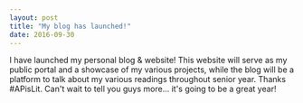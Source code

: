 ```yaml
---
layout: post
title: "My blog has launched!"
date: 2016-09-30
---
```


I have launched my personal blog & website! This website will serve as my public portal and a showcase of my various projects, while the blog will be a platform to talk about my various readings throughout senior year. Thanks #APisLit. Can't wait to tell you guys more... it's going to be a great year!